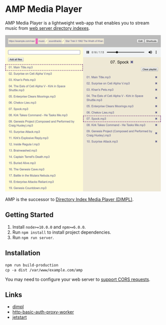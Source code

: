 # AMP Media Player

AMP Media Player is a lightweight web-app that enables you to stream music from
[web server directory indexes](https://en.wikipedia.org/wiki/Webserver_directory_index).

![screenshot](./screenshot.png)

AMP is the successor to
[Directory Index Media Player (DIMPL)](https://github.com/andornaut/dimpl).

## Getting Started

1.  Install `node>=10.0.0` and `npm>=6.0.0`.
1.  Run `npm install` to install project dependencies.
1.  Run `npm run server`.

## Installation

```
npm run build-production
cp -a dist /var/www/example.com/amp
```

You may need to configure your web server to
[support CORS requests](https://github.com/andornaut/http-basic-auth-proxy-worker#web-server).

## Links

- [dimpl](https://github.com/andornaut/dimpl)
- [http-basic-auth-proxy-worker](https://github.com/andornaut/http-basic-auth-proxy-worker)
- [jetstart](https://github.com/andornaut/jetstart)
